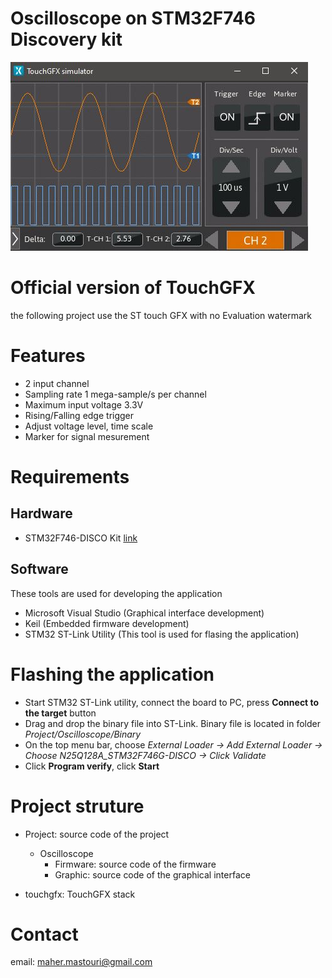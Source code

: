 # Oscilloscope on STM32F746 Discovery kit
  
![oscilloscope](Document/Picture/osc.jpg)

# Official version of TouchGFX

the following project use the ST touch GFX with no Evaluation watermark

# Features

* 2 input channel
* Sampling rate 1 mega-sample/s per channel
* Maximum input voltage 3.3V
* Rising/Falling edge trigger
* Adjust voltage level, time scale
* Marker for signal mesurement

# Requirements

## Hardware

* STM32F746-DISCO Kit [link](https://www.st.com/en/evaluation-tools/32f746gdiscovery.html)

## Software

These tools are used for developing the application

* Microsoft Visual Studio (Graphical interface development)
* Keil (Embedded firmware development)
* STM32 ST-Link Utility (This tool is used for flasing the application)

# Flashing the application

* Start STM32 ST-Link utility, connect the board to PC, press **Connect to the target** button
* Drag and drop the binary file into ST-Link. Binary file is located in folder *Project/Oscilloscope/Binary*
* On the top menu bar, choose *External Loader -> Add External Loader -> Choose N25Q128A_STM32F746G-DISCO -> Click Validate*
* Click **Program verify**, click **Start**

# Project struture

* Project: source code of the project

  * Oscilloscope
    * Firmware: source code of the firmware
    * Graphic: source code of the graphical interface
* touchgfx: TouchGFX stack

# Contact

email: maher.mastouri@gmail.com
